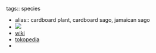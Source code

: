 tags:: species

- alias:: cardboard plant, cardboard sago, jamaican sago
- ![](https://peach-geographical-bat-397.mypinata.cloud/ipfs/QmSTDUkBKJnZX4fKrs3DmbSSRXv8nFXuU8RhscEbcuZUTz)
- [wiki](https://en.wikipedia.org/wiki/Zamia_furfuracea)
- [tokopedia](https://www.tokopedia.com/tamanalam/tanaman-hias-zamia-furfuracea?extParam=ivf%3Dfalse%26src%3Dsearch)
-